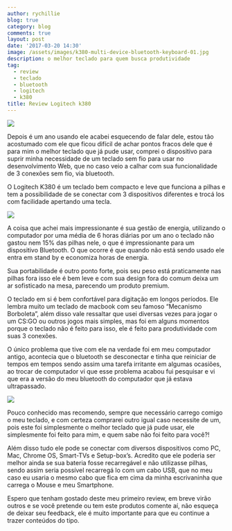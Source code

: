 ```yaml
---
author: rychillie
blog: true
category: blog
comments: true
layout: post
date: '2017-03-20 14:30'
image: /assets/images/k380-multi-device-bluetooth-keyboard-01.jpg
description: o melhor teclado para quem busca produtividade
tag:
  - review
  - teclado
  - bluetooth
  - logitech
  - k380
title: Review Logitech k380
---
```

<img src="https://rychillie.github.io/assets/images/review/logitech/k380/k380-multi-device-bluetooth-keyboard-01.jpg">

Depois é um ano usando ele acabei esquecendo de falar dele, estou tão acostumado com ele que ficou difícil de achar pontos fracos dele que é para mim o melhor teclado que já pude usar, comprei o dispositivo para suprir minha necessidade de um teclado sem fio para usar no desenvolvimento Web, que no caso veio a calhar com sua funcionalidade de 3 conexões sem fio, via bluetooth.

O Logitech K380 é um teclado bem compacto e leve que funciona a pilhas e tem a possibilidade de se conectar com 3 dispositivos diferentes e trocá los com facilidade apertando uma tecla.

<img src="https://rychillie.github.io/assets/images/review/logitech/k380/k380-multi-device-bluetooth-keyboard-02.jpg">

A coisa que achei mais impressionante é sua gestão de energia, utilizando o computador por uma média de 6 horas diárias por um ano o teclado não gastou nem 15% das pilhas nele, o que é impressionante para um dispositivo Bluetooth. O que ocorre é que quando não está sendo usado ele entra em stand by e economiza horas de energia.

Sua portabilidade é outro ponto forte, pois seu peso está praticamente nas pilhas fora isso ele é bem leve e com sua design fora do comum deixa um ar sofisticado na mesa, parecendo um produto premium.

O teclado em si é bem confortável para digitação em longos períodos. Ele lembra muito um teclado de macbook com seu famoso “Mecanismo Borboleta”, além disso vale ressaltar que usei diversas vezes para jogar o um CS:GO ou outros jogos mais simples, mas foi em alguns momentos porque o teclado não é feito para isso, ele é feito para produtividade com suas 3 conexões.

O único problema que tive com ele na verdade foi em meu computador antigo, acontecia que o bluetooth se desconectar e tinha que reiniciar de tempos em tempos sendo assim uma tarefa irritante em algumas ocasiões, ao trocar de computador vi que esse problema acabou fui pesquisar e vi que era a versão do meu bluetooth do computador que já estava ultrapassado.

<img src="https://rychillie.github.io/assets/images/review/logitech/k380/k380-multi-device-bluetooth-keyboard-03.jpg">

Pouco conhecido mas recomendo, sempre que necessário carrego comigo o meu teclado, e com certeza comprarei outro igual caso necessite de um, pois este foi simplesmente o melhor teclado que já pude usar, ele simplesmente foi feito para mim, e quem sabe não foi feito para você?!

Além disso tudo ele pode se conectar com diversos dispositivos como PC, Mac, Chrome OS, Smart-TVs e Setup-box’s. Acredito que ele poderia ser melhor ainda se sua bateria fosse recarregável e não utilizasse pilhas, sendo assim seria possível recarregá lo com um cabo USB, que no meu caso eu usaria o mesmo cabo que fica em cima da minha escrivaninha que carrega o Mouse e meu Smartphone.

Espero que tenham gostado deste meu primeiro review, em breve virão outros e se você pretende ou tem este produtos comente aí, não esqueça de deixar seu feedback, ele é muito importante para que eu continue a trazer conteúdos do tipo.
